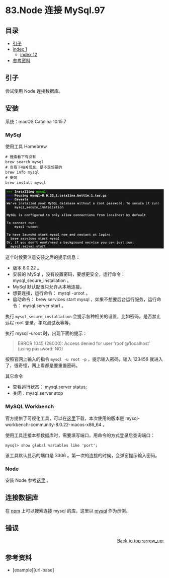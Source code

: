 # 83.Node 连接 MySql.97
## <a name="index"></a> 目录
- [引子](#start)
- [index 1](#index1)
  - [index 12](#index12)
- [参考资料](#reference)


## <a name="start"></a> 引子
尝试使用 Node 连接数据库。

## 安装
系统：macOS Catalina 10.15.7

### MySql
使用工具 Homebrew
```
# 搜索看下有没有
brew search mysql
# 查看下相关信息，是不是想要的
brew info mysql
# 安装
brew install mysql
```
![84-mysql-install][url-local-1]

这个时候要注意安装之后的提示信息：
- 版本 8.0.22 。
- 安装的 MySql ，没有设置密码，要想更安全，运行命令：mysql_secure_installation 。
- MySql 默认配置只允许从本地连接。
- 想要连接，运行命令： mysql -uroot 。
- 启动命令： brew services start mysql ，如果不想要后台运行服务，运行命令： mysql.server start 。

执行 `mysql_secure_installation` 会提示各种相关的设置，比如密码，是否禁止远程 root 登录，移除测试表等等。

执行 mysql -uroot 时，出现下面的提示：
> ERROR 1045 (28000): Access denied for user 'root'@'localhost' (using password: NO)

按照官网上输入的指令 `mysql -u root -p` ，提示输入密码，输入 123456 就进入了，很奇怪，网上看都是要重置密码。

其它命令
- 查看运行状态： mysql.server status;
- 关闭：mysql.server stop

### MySQL Workbench
官方提供了可视化工具，可以在[这里][url-website-2]下载，本次使用的版本是 mysql-workbench-community-8.0.22-macos-x86_64 。

使用工具连接本都数据库时，需要填写端口，用命令的方式登录后查询端口：
```
mysql> show global variables like 'port';
```
该工具默认显示的端口是 3306 。第一次的连接的时候，会弹窗提示输入密码。


### Node
安装 Node 参考[这里][url-artilcle-1] 。

## 连接数据库
在 [npm][url-website-1] 上可以搜索连接 mysql 的库，这里以 [mysql][url-github-1] 作为示例。

## 错误




<div align="right"><a href="#index">Back to top :arrow_up:</a></div>


## <a name="reference"></a> 参考资料
- [example][url-base]

[url-artilcle-1]:https://www.runoob.com/nodejs/nodejs-install-setup.html
[url-website-1]:https://www.npmjs.com
[url-website-2]:https://dev.mysql.com/downloads/workbench/
[url-github-1]:https://github.com/mysqljs/mysql

[url-local-1]:../images/84/mysql-install.png
